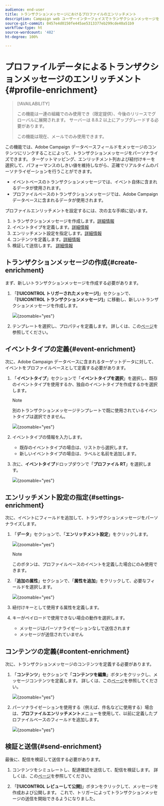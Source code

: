```yaml
---
audience: end-user
title: トランザクションメッセージにおけるプロファイルのエンリッチメント
description: Campaign web ユーザーインターフェイスでトランザクションメッセージを作成する方法について説明します。
source-git-commit: 0457e4d0150fe445ae5313377eb299cde40a51b9
workflow-type: ht
source-wordcount: '482'
ht-degree: 100%

---
```



# プロファイルデータによるトランザクションメッセージのエンリッチメント{#profile-enrichment}

>[!AVAILABILITY]
>
>この機能は一連の組織でのみ使用でき（限定提供）、今後のリリースでグローバルに展開されます。 サーバーは 8.8.2 以上にアップグレードする必要があります。
>
>この機能は現在、メールでのみ使用できます。

この機能では、Adobe Campaign データベースフィールドをメッセージのコンテンツにリンクすることによって、トランザクションメッセージをパーソナライズできます。 ターゲットマッピング、エンリッチメント列および紐付けキーを選択して、パフォーマンスのしきい値を維持しながら、正確でリアルタイムのパーソナライゼーションを行うことができます。

* イベントベースのトランザクションメッセージでは、イベント自体に含まれるデータが使用されます。
* プロファイルベースのトランザクションメッセージでは、Adobe Campaign データベースに含まれるデータが使用されます。

プロファイルエンリッチメントを設定するには、次の主な手順に従います。

1. トランザクションメッセージを作成します。[詳細情報](#create-enrichment)
1. イベントタイプを定義します。[詳細情報](#event-enrichment)
1. エンリッチメント設定を指定します。[詳細情報](#settings-enrichment)
1. コンテンツを定義します。[詳細情報](#content-enrichment)
1. 検証して送信します。 [詳細情報](#send-enrichment)

## トランザクションメッセージの作成{#create-enrichment}

まず、新しいトランザクションメッセージを作成する必要があります。

1. 「**[!UICONTROL トリガーされたメッセージ]**」セクションで、「**[!UICONTROL トランザクションメッセージ]**」に移動し、新しいトランザクションメッセージを作成します。

   ![](assets/transactional-browse.png){zoomable="yes"}

1. テンプレートを選択し、プロパティを定義します。 詳しくは、この[ページ](create-transactional.md#transactional-message)を参照してください。

## イベントタイプの定義{#event-enrichment}

次に、Adobe Campaign データベースに含まれるターゲットデータに対して、イベントをプロファイルベースとして定義する必要があります。

1. 「**イベントタイプ**」セクションで「**イベントタイプを選択**」を選択し、既存のイベントタイプを使用するか、独自のイベントタイプを作成するかを選択します。

   >[!NOTE]
   >
   >別のトランザクションメッセージテンプレートで既に使用されているイベントタイプは選択できません。

   ![](assets/profile-enrich.png){zoomable="yes"}

1. イベントタイプの情報を入力します。

   * 既存のイベントタイプの場合は、リストから選択します。
   * 新しいイベントタイプの場合は、ラベルと名前を追加します。

1. 次に、**イベントタイプ**&#x200B;ドロップダウンで「**プロファイル RT**」を選択します。

   ![](assets/profile-enrich1.png){zoomable="yes"}

## エンリッチメント設定の指定{#settings-enrichment}

次に、イベントにフィールドを追加して、トランザクションメッセージをパーソナライズします。

1. 「**データ**」セクションで、「**エンリッチメント設定**」をクリックします。

   ![](assets/profile-enrich2.png){zoomable="yes"}

   >[!NOTE]
   >
   >このボタンは、プロファイルベースのイベントを定義した場合にのみ使用できます。

1. 「**追加の属性**」セクションで、「**属性を追加**」をクリックして、必要なフィールドを選択します。

   ![](assets/profile-enrich3.png){zoomable="yes"}

1. 紐付けキーとして使用する属性を定義します。

1. キーがペイロードで使用できない場合の動作を選択します。

   * メッセージはパーソナライゼーションなしで送信されます
   * メッセージが送信されていません

## コンテンツの定義{#content-enrichment}

次に、トランザクションメッセージのコンテンツを定義する必要があります。

1. 「**コンテンツ**」セクションで「**コンテンツを編集**」ボタンをクリックし、メッセージコンテンツを定義します。 詳しくは、この[ページ](create-transactional.md#transactional-content)を参照してください。

   ![](assets/template-content.png){zoomable="yes"}

1. パーソナライゼーションを使用する（例えば、件名などに使用する）場合は、**プロファイルエンリッチメント**&#x200B;メニューを使用して、以前に定義したプロファイルベースのフィールドを追加します。

   ![](assets/profile-enrich4.png){zoomable="yes"}


## 検証と送信{#send-enrichment}

最後に、配信を検証して送信する必要があります。

1. コンテンツをシミュレートし、配達確認を送信して、配信を検証します。 詳しくは、この[ページ](validate-transactional.md)を参照してください。

1. 「**[!UICONTROL レビューして公開]**」ボタンをクリックして、メッセージを作成および公開します。 これで、トリガーによってトランザクションメッセージの送信を開始できるようになりました。


<!--
When creating the event configuration, select the Profile event targeting dimension (see Creating an event).

Add fields to the event, in order to be able to personalize the transactional message (see Defining the event attributes). You must add at least one field to create an enrichment. You do not need to create other fields such as First name and Last name as you will be able to use personalization fields from the Adobe Campaign database.

Create an enrichment in order to link the event to the Profile resource (see Enriching the event) and select this enrichment as the Targeting enrichment.


IMPORTANT
This step is mandatory for profile-based events.
Preview and publish the event (see Previewing and publishing the event).

When previewing the event, the REST API does not contain an attribute specifying the email address, mobile phone, or push notification specific attributes, as it will be retrieved from the Profile resource.

Once the event has been published, a transactional message linked to the new event is automatically created. In order for the event to trigger sending a transactional message, you must modify and publish the message that was just created…

Integrate the event into your website (see Integrate the event triggering).
-->

